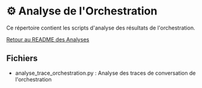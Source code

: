 # ⚙️ Analyse de l'Orchestration

Ce répertoire contient les scripts d'analyse des résultats de l'orchestration.

[Retour au README des Analyses](../README.md)

## Fichiers

- analyse_trace_orchestration.py : Analyse des traces de conversation de l'orchestration
